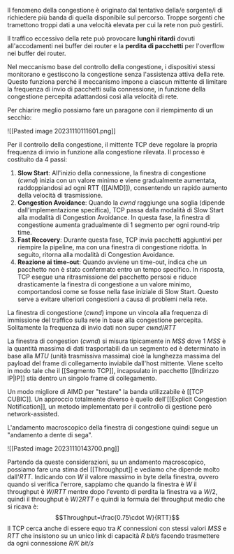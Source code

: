 Il fenomeno della congestione è originato dal tentativo della/e sorgente/i di richiedere più banda di quella disponibile sul percorso. Troppe sorgenti che tramettono troppi dati a una velocità elevata per cui la rete non può gestirli.

Il traffico eccessivo della rete può provocare **lunghi ritardi** dovuti all'accodamenti nei buffer dei router e la **perdita di pacchetti** per l'overflow nei buffer dei router.

Nel meccanismo base del controllo della congestione, i dispositivi stessi monitorano e gestiscono la congestione senza l'assistenza attiva della rete. Questo funziona perché il meccanismo impone a ciascun mittente di limitare la frequenza di invio di pacchetti sulla connessione, in funzione della congestione percepita adattandosi così alla velocità di rete.

Per chiarire meglio possiamo fare un paragone con il riempimento di un secchio:

![[Pasted image 20231110111601.png]]

Per il controllo della congestione, il mittente TCP deve regolare la propria frequenza di invio in funzione alla congestione rilevata. Il processo è costituito da 4 passi:
1. **Slow Start**: All'inizio della connessione, la finestra di congestione (_cwnd_) inizia con un valore minimo e viene gradualmente aumentata, raddoppiandosi ad ogni RTT ([[AIMD]]), consentendo un rapido aumento della velocità di trasmissione.
2. **Congestion Avoidance**: Quando la _cwnd_ raggiunge una soglia (dipende dall'implementazione specifica), TCP passa dalla modalità di Slow Start alla modalità di Congestion Avoidance. In questa fase, la finestra di congestione aumenta gradualmente di 1 segmento per ogni round-trip time.
3. **Fast Recovery**: Durante questa fase, TCP invia pacchetti aggiuntivi per riempire la pipeline, ma con una finestra di congestione ridotta. In seguito, ritorna alla modalità di Congestion Avoidance.
4. **Reazione ai time-out**: Quando avviene un time-out, indica che un pacchetto non è stato confermato entro un tempo specifico. In risposta, TCP esegue una ritrasmissione del pacchetto persosi e riduce drasticamente la finestra di congestione a un valore minimo, comportandosi come se fosse nella fase iniziale di Slow Start. Questo serve a evitare ulteriori congestioni a causa di problemi nella rete.

La finestra di congestione (_cwnd_) impone un vincola alla frequenza di immissione del traffico sulla rete in base alla congestione percepita. Solitamente la frequenza di invio dati non super $cwnd/RTT$

La finestra di congestion (_cwnd_) si misura tipicamente in $MSS$ dove 1 $MSS$ è la quantità massima di dati trasportabili da un segmento ed è determinato in base alla $MTU$ (unità trasmissiva massima) cioè la lunghezza massima del payload del frame di collegamento inviabile dall'host mittente. Viene scelto in modo tale che il [[Segmento TCP]], incapsulato in pacchetto [[Indirizzo IP|IP]] stia dentro un singolo frame di collegamento.

Un modo migliore di AIMD per "testare" la banda utilizzabile è [[TCP CUBIC]].
Un approccio totalmente diverso è quello dell'[[Explicit Congestion Notification]], un metodo implementato per il controllo di gestione però network-assisted.

L'andamento macroscopico della finestra di congestione quindi segue un "andamento a dente di sega".

![[Pasted image 20231110143700.png]]

Partendo da queste considerazioni, su un andamento macroscopico, possiamo fare una stima del [[Throughput]] e vediamo che dipende molto dall'_RTT_. Indicando con $W$ il valore massimo in byte della finestra, ovvero quando si verifica l'errore, sappiamo che quando la finestra è $W$ il throughput è $W/RTT$ mentre dopo l'evento di perdita la finestra va a $W/2$, quindi il throughput è $W/2RTT$ e quindi la formula del throughput medio che si ricava è: $$Throughput=\frac{0.75\cdot W}{RTT}$$
Il TCP cerca anche di essere equo tra _K_ connessioni con stessi valori _MSS_ e _RTT_ che insistono su un unico link di capacità _R bit/s_ facendo trasmettere da ogni connessione _R/K bit/s_
